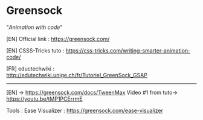 # Greensock 

"_Animation with code_"

[EN] Official link : https://greensock.com/

[EN] CSSS-Tricks tuto : https://css-tricks.com/writing-smarter-animation-code/




[FR] eductechwiki : http://edutechwiki.unige.ch/fr/Tutoriel_GreenSock_GSAP


-------------------
[EN] -> https://greensock.com/docs/TweenMax
Video #1 from tuto-> https://youtu.be/tMP1PCErrmE

Tools : 
Ease Visualizer : https://greensock.com/ease-visualizer